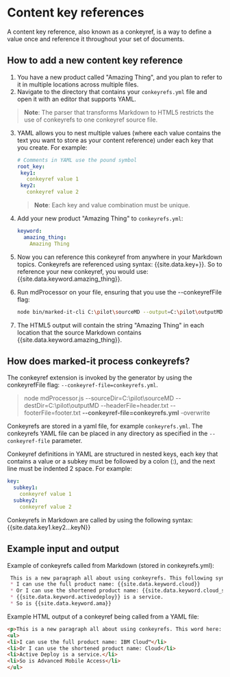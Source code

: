 # Content key references

A content key reference, also known as a conkeyref, is a way to define a value once and reference it throughout your set of documents.

## How to add a new content key reference
 
1. You have a new product called "Amazing Thing", and you plan to refer to it in multiple locations across multiple files.
2. Navigate to the directory that contains your `conkeyrefs.yml` file and open it with an editor that supports YAML.

  > **Note**: The parser that transforms Markdown to HTML5 restricts the use of conkeyrefs to one conkeyref source file. 

3. YAML allows you to nest multiple values (where each value contains the text you want to store as your content reference) under each key that you create. For example: 
 
   ```yaml
   # Comments in YAML use the pound symbol
   root_key:
    key1:
      conkeyref value 1
    key2:
      conkeyref value 2
   ```
 
   > **Note**: Each key and value combination must be unique. 
 
4. Add your new product "Amazing Thing" to `conkeyrefs.yml`:
 
   ```yaml
   keyword:
     amazing_thing:
       Amazing Thing
    ```
 
5. Now you can reference this conkeyref from anywhere in your Markdown topics. Conkeyrefs are referenced using syntax: {\{site.data.key+}}. So to reference your new conkeyref, you would use: {\{site.data.keyword.amazing_thing}}.
 
6. Run mdProcessor on your file, ensuring that you use the --conkeyrefFile flag:
 
   ```bash
   node bin/marked-it-cli C:\pilot\sourceMD --output=C:\pilot\outputMD --header-file=header.txt --footer-file=footer.txt --conkeyref-file=conkeyrefs.yml --overwrite
   ``` 
 
7. The HTML5 output will contain the string "Amazing Thing" in each location that the source Markdown contains {\{site.data.keyword.amazing_thing}}.

## How does marked-it process conkeyrefs?
The conkeyref extension is invoked by the generator by using the conkeyrefFile flag: `--conkeyref-file=conkeyrefs.yml`. 
 
 >node mdProcessor.js --sourceDir=C:\pilot\sourceMD --destDir=C:\pilot\outputMD --headerFile=header.txt --footerFile=footer.txt 
 >**--conkeyref-file=conkeyrefs.yml** -overwrite
 
Conkeyrefs are stored in a yaml file, for example `conkeyrefs.yml`. The conkeyrefs YAML file can be placed in any directory as specified in the `--conkeyref-file` parameter. 

Conkeyref definitions in YAML are structured in nested keys, each key that contains a value or a subkey must be followed by a colon (:), and the next line must be indented 2 space. For example:

```yaml
key:
  subkey1:
    conkeyref value 1
  subkey2:
    conkeyref value 2  
```

Conkeyrefs in Markdown are called by using the following syntax: {\{site.data.key1.key2...keyN}}

## Example input and output

Example of conkeyrefs called from Markdown (stored in conkeyrefs.yml):

```markdown
 This is a new paragraph all about using conkeyrefs. This following syntax {{site.data.keyword.cloud}} is actually a conkeyref! I can use {{site.data.keyword.cloud}} multiple times in a paragraph. 
 * I can use the full product name: {{site.data.keyword.cloud}}
 * Or I can use the shortened product name: {{site.data.keyword.cloud_short}}
 * {{site.data.keyword.activedeploy}} is a service. 
 * So is {{site.data.keyword.ama}}
```	


Example HTML output of a conkeyref being called from a YAML file:
 
```html
<p>This is a new paragraph all about using conkeyrefs. This word here: IBM Cloud™ is actually a conkeyref! I can use IBM Cloud™ multiple times in a paragraph.</p>
<ul>
<li>I can use the full product name: IBM Cloud™</li>
<li>Or I can use the shortened product name: Cloud</li>
<li>Active Deploy is a service.</li>
<li>So is Advanced Mobile Access</li>	
</ul>	
```
